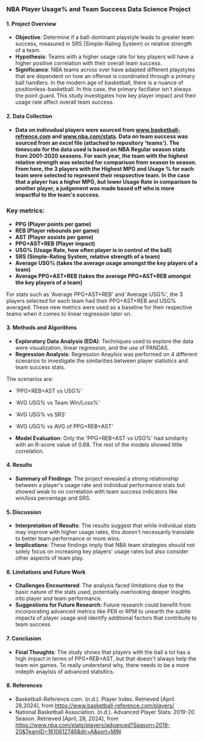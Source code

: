 ### NBA Player Usage% and Team Success Data Science Project

#### 1. Project Overview
   - **Objective**: Determine if a ball-dominant playstyle leads to greater team success, measured in SRS (Simple-Rating System) or relative strength of a team.
   - **Hypothesis**:  Teams with a higher usage rate for key players will have a higher positive correlation with their overall team success.
   - **Significance**: NBA teams across over have adapted different playstyles that are dependent on how an offense is coordinated through a primary ball handlers. In the modern age of basketball, there is a nuance of positionless-basketball. In this case, the primary facillator isn't always the point guard. This study investigates how key player impact and their usage rate affect overall team success.

#### 2. Data Collection
   - #### Data on indivudual players were sourced from www.basketball-refrence.com and www.nba.com/stats. Data on team success was sourced from an excel file (attached to repository 'teams'). The timescale for the data used is based on NBA Regular season stats from 2001-2020 seasons. For each year, the team with the highest relative strength was selected for comparison from season to season. From here, the 3 players with the Highest MPG and Usage % for each team were selected to represent their respsective team. In the case that a player has a higher MPG, but lower Usage Rate in comparison to another player, a judgement was made based off who is more impactful to the team's success.

### Key metrics:

- **PPG (Player points per game)**
- **REB (Player rebounds per game)**
- **AST (Player assists per game)**
- **PPG+AST+REB (Player impact)**
- **USG% (Usage Rate, how often player is in control of the ball)**
- **SRS (Simple-Rating System, relative strength of a team)**
- **Average USG% (takes the average usage amongst the key players of a team)**
- **Average PPG+AST+REB (takes the average PPG+AST+REB amongst the key players of a team)**

For stats such as 'Average PPG+AST+REB' and 'Average USG%', the 3 players selected for each team had their PPG+AST+REB and USG% averaged. These new metrics were used as a baseline for their respective teams when it comes to linear regression later on.

#### 3. Methods and Algorithms
   - **Exploratory Data Analysis (EDA)**: Techniques used to explore the data were visualization, linear regression, and the use of PANDAS.
   - **Regression Analysis**: Regression Anaylsis was performed on 4 different scenarios to investigate the similarities between player statistics and team success stats.

The scenarios are:
   - 'PPG+REB+AST vs USG%'
   - 'AVG USG% vs Team Win/Loss%'
   - 'AVG USG% vs SRS'
   - 'AVG USG% vs AVG of PPG+REB+AST'
     
   - **Model Evaluation**: Only the 'PPG+REB+AST vs USG%' had similarity with an R-score value of 0.68. The rest of the models showed little correlation.

#### 4. Results
   - **Summary of Findings**: The project revealed a strong relationship between a player's usage rate and individual performance stats but showed weak to no correlation with team success indicators like win/loss percentage and SRS.

#### 5. Discussion
   - **Interpretation of Results**: The results suggest that while individual stats may improve with higher usage rates, this doesn't necessarily translate to better team performance or more wins.
   - **Implications**: These findings imply that NBA team strategies should not solely focus on increasing key players' usage rates but also consider other aspects of team play.

#### 6. Limitations and Future Work
   - **Challenges Encountered**: The analysis faced limitations due to the basic nature of the stats used, potentially overlooking deeper insights into player and team performance.
   - **Suggestions for Future Research**: Future research could benefit from incorporating advanced metrics like PER or RPM to unearth the subtle impacts of player usage and identify additional factors that contribute to team success.

#### 7. Conclusion
   - **Final Thoughts**: The study shows that players with the ball a lot has a high impact in terms of PPG+REB+AST, but that doesn't always help the team win games. To really understand why, there needs to be a more indepth anaylsis of advanced statsitics.

#### 8. References
- Basketball-Reference.com. (n.d.). Player Index. Retrieved [April 28,2024], from https://www.basketball-reference.com/players/
- National Basketball Association. (n.d.). Advanced Player Stats: 2019-20 Season. Retrieved [April, 28, 2024], from https://www.nba.com/stats/players/advanced?Season=2019-20&TeamID=1610612746&dir=A&sort=MIN

